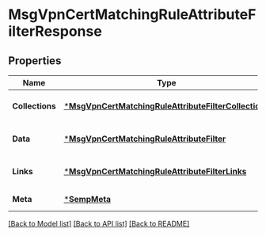 # MsgVpnCertMatchingRuleAttributeFilterResponse

## Properties
Name | Type | Description | Notes
------------ | ------------- | ------------- | -------------
**Collections** | [***MsgVpnCertMatchingRuleAttributeFilterCollections**](MsgVpnCertMatchingRuleAttributeFilterCollections.md) |  | [optional] [default to null]
**Data** | [***MsgVpnCertMatchingRuleAttributeFilter**](MsgVpnCertMatchingRuleAttributeFilter.md) |  | [optional] [default to null]
**Links** | [***MsgVpnCertMatchingRuleAttributeFilterLinks**](MsgVpnCertMatchingRuleAttributeFilterLinks.md) |  | [optional] [default to null]
**Meta** | [***SempMeta**](SempMeta.md) |  | [default to null]

[[Back to Model list]](../README.md#documentation-for-models) [[Back to API list]](../README.md#documentation-for-api-endpoints) [[Back to README]](../README.md)

